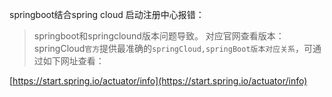 springboot结合spring cloud 启动注册中心报错：
>springboot和springclound版本问题导致。
对应官网查看版本：springCloud`官方`提供最准确的`springCloud,springBoot版本对应关系`，可通过如下网址查看：

[https://start.spring.io/actuator/info](https://start.spring.io/actuator/info)